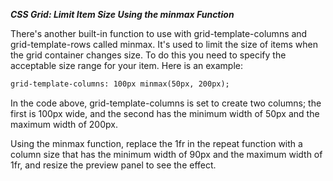 ***CSS Grid: Limit Item Size Using the minmax Function***

There's another built-in function to use with grid-template-columns and grid-template-rows called minmax. It's used to limit the size of items when the grid container changes size. To do this you need to specify the acceptable size range for your item. Here is an example:

```html
grid-template-columns: 100px minmax(50px, 200px);
```

In the code above, grid-template-columns is set to create two columns; the first is 100px wide, and the second has the minimum width of 50px and the maximum width of 200px.


Using the minmax function, replace the 1fr in the repeat function with a column size that has the minimum width of 90px and the maximum width of 1fr, and resize the preview panel to see the effect.
